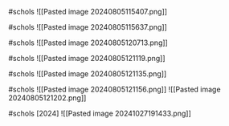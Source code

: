 
#schols 
![[Pasted image 20240805115407.png]]

#schols 
![[Pasted image 20240805115637.png]]

#schols 
![[Pasted image 20240805120713.png]]

#schols 
![[Pasted image 20240805121119.png]]

#schols 
![[Pasted image 20240805121135.png]]

#schols 
![[Pasted image 20240805121156.png]]
![[Pasted image 20240805121202.png]]

#schols [2024]
![[Pasted image 20241027191433.png]]